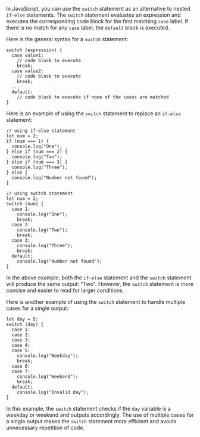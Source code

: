 In JavaScript, you can use the `switch` statement as an alternative to nested `if-else` statements. The `switch` statement evaluates an expression and executes the corresponding code block for the first matching `case` label. If there is no match for any `case` label, the `default` block is executed.

Here is the general syntax for a `switch` statement:

```
switch (expression) {
  case value1:
    // code block to execute
    break;
  case value2:
    // code block to execute
    break;
  ...
  default:
    // code block to execute if none of the cases are matched
}
```

Here is an example of using the `switch` statement to replace an `if-else` statement:

```
// using if-else statement
let num = 2;
if (num === 1) {
  console.log("One");
} else if (num === 2) {
  console.log("Two");
} else if (num === 3) {
  console.log("Three");
} else {
  console.log("Number not found");
}

// using switch statement
let num = 2;
switch (num) {
  case 1:
    console.log("One");
    break;
  case 2:
    console.log("Two");
    break;
  case 3:
    console.log("Three");
    break;
  default:
    console.log("Number not found");
}
```

In the above example, both the `if-else` statement and the `switch` statement will produce the same output: "Two". However, the `switch` statement is more concise and easier to read for larger conditions.

Here is another example of using the `switch` statement to handle multiple cases for a single output:

```
let day = 5;
switch (day) {
  case 1:
  case 2:
  case 3:
  case 4:
  case 5:
    console.log("Weekday");
    break;
  case 6:
  case 7:
    console.log("Weekend");
    break;
  default:
    console.log("Invalid day");
}
```

In this example, the `switch` statement checks if the `day` variable is a weekday or weekend and outputs accordingly. The use of multiple cases for a single output makes the `switch` statement more efficient and avoids unnecessary repetition of code.